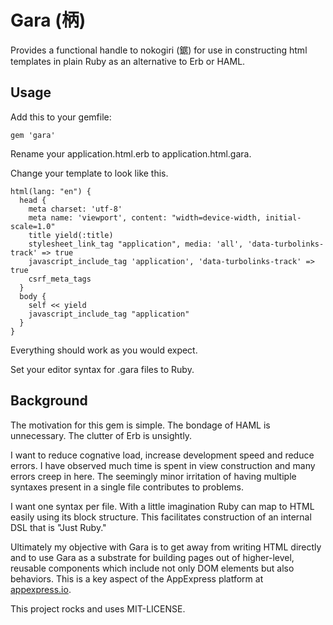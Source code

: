 # Gara (柄)

Provides a functional handle to nokogiri (鋸) for use in constructing html templates in plain Ruby as an alternative to Erb or HAML.

## Usage

Add this to your gemfile:

    gem 'gara'

Rename your application.html.erb to application.html.gara.

Change your template to look like this.

    html(lang: "en") {
      head {
        meta charset: 'utf-8'
        meta name: 'viewport', content: "width=device-width, initial-scale=1.0"
        title yield(:title)
        stylesheet_link_tag "application", media: 'all', 'data-turbolinks-track' => true
        javascript_include_tag 'application', 'data-turbolinks-track' => true
        csrf_meta_tags
      }
      body {
        self << yield
        javascript_include_tag "application"
      }
    }

Everything should work as you would expect.

Set your editor syntax for .gara files to Ruby.

## Background

The motivation for this gem is simple.  The bondage of HAML is unnecessary.  The clutter of Erb is unsightly.

I want to reduce cognative load, increase development speed and reduce errors.  I have observed much time is spent in view construction and many errors creep in here.  The seemingly minor irritation of having multiple syntaxes present in a single file contributes to problems.

I want one syntax per file.  With a little imagination Ruby can map to HTML easily using its block structure.  This facilitates construction of an internal DSL that is "Just Ruby."

Ultimately my objective with Gara is to get away from writing HTML directly and to use Gara as a substrate for building pages out of higher-level, reusable components which include not only DOM elements but also behaviors.  This is a key aspect of the AppExpress platform at [appexpress.io](http://appexpress.io).

This project rocks and uses MIT-LICENSE.
